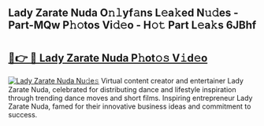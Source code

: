 ## Lady Zarate Nuda O𝚗𝚕yf𝚊ns L𝚎a𝚔ed N𝚞𝚍es - Part-MQw P𝚑𝚘tos Vi𝚍𝚎o - H𝚘𝚝 Part L𝚎a𝚔s 6JBhf

# <h2><a href="http://kfel2sq.oniu.top/?m=Lady+Zarate+Nuda">🔗👉 🔴 Lady Zarate Nuda P𝚑ot𝚘𝚜 V𝚒d𝚎o</a></h2>

[![Lady Zarate Nuda Nu𝚍e𝚜](https://i.imgur.com/0qMVB7G.gif)](http://kfel2sq.oniu.top/?m=Lady+Zarate+Nuda)
Virtual content creator and entertainer Lady Zarate Nuda, celebrated for distributing dance and lifestyle inspiration through trending dance moves and short films. Inspiring entrepreneur Lady Zarate Nuda, famed for their innovative business ideas and commitment to success.  
